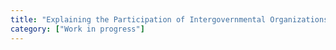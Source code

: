 ```yaml
---
title: "Explaining the Participation of Intergovernmental Organizations in Transnational Public-Private Governance Initiatives"
category: ["Work in progress"]
---
```


